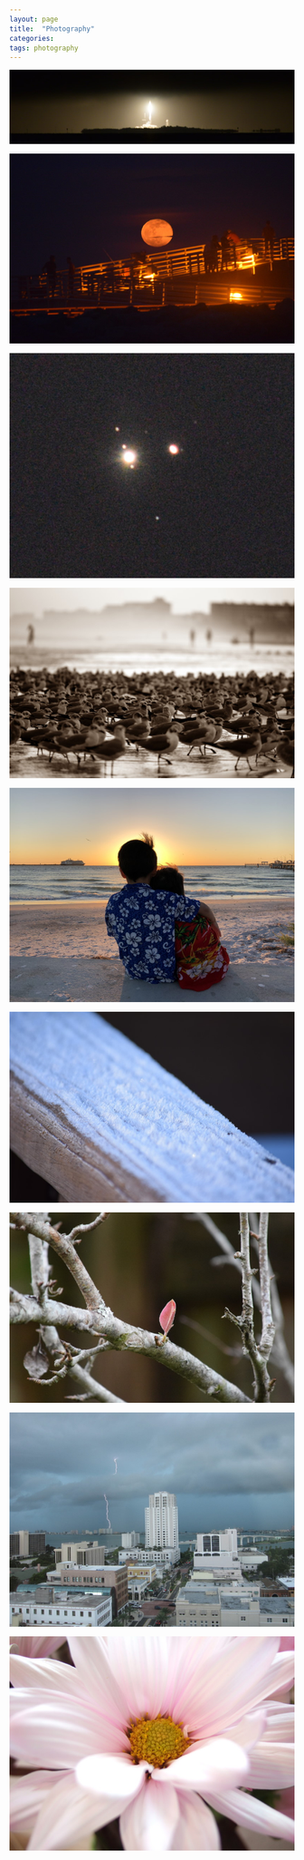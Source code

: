 ```yaml
---
layout: page
title:  "Photography"
categories: 
tags: photography
---
```


[<img alt="spacex-crs-24-launch" src="/assets/2021-12-21-spacex-crs-24-launch_tn.jpg" />](/assets/2021-12-21-spacex-crs-24-launch.jpg)
<div style="clear: both;"></div>

[<img alt="full-moon" src="/assets/2021-12-19-full-moon_tn.jpg" />](/assets/2021-12-19-full-moon.jpg)
<div style="clear: both;"></div>

[<img alt="conjunction" src="/assets/2020-12-21-conjunction_tn.jpg" />](/assets/2020-12-21-conjunction.jpg)
<div style="clear: both;"></div>

[<img alt="seagulls" src="/assets/2021-12-19-seagulls_tn.jpg" />](/assets/2021-12-19-seagulls.jpg)
<div style="clear: both;"></div>

[<img alt="brothers" src="/assets/2018-03-04-brothers_tn.jpg" />](/assets/2018-03-04-brothers.jpg)
<div style="clear: both;"></div>

[<img alt="morning-frost" src="/assets/2014-11-20-morning-frost_tn.jpg" />](/assets/2014-11-20-morning-frost.jpg)
<div style="clear: both;"></div>

[<img alt="leaf" src="/assets/2014-10-24-leaf_tn.jpg" />](/assets/2014-10-24-leaf.jpg)
<div style="clear: both;"></div>

[<img alt="lightning" src="/assets/2009-09-18-lightning_tn.jpg" />](/assets/2009-09-18-lightning.jpg)
<div style="clear: both;"></div>

[<img alt="flower" src="/assets/2006-02-27-flower_tn.jpg" />](/assets/2006-02-27-flower.jpg)
<div style="clear: both;"></div>